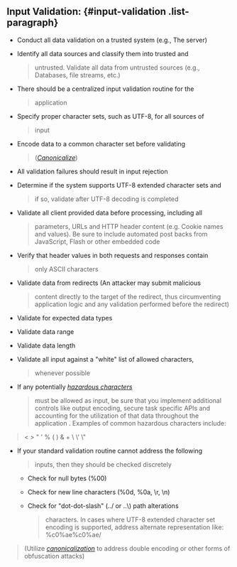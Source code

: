 ## Input Validation: {#input-validation .list-paragraph}

-   Conduct all data validation on a trusted system (e.g., The server)

-   Identify all data sources and classify them into trusted and
    > untrusted. Validate all data from untrusted sources (e.g.,
    > Databases, file streams, etc.)

-   There should be a centralized input validation routine for the
    > application

-   Specify proper character sets, such as UTF-8, for all sources of
    > input

-   Encode data to a common character set before validating
    > ([*Canonicalize*](#Canonicalize))

-   All validation failures should result in input rejection

-   Determine if the system supports UTF-8 extended character sets and
    > if so, validate after UTF-8 decoding is completed

-   Validate all client provided data before processing, including all
    > parameters, URLs and HTTP header content (e.g. Cookie names and
    > values). Be sure to include automated post backs from JavaScript,
    > Flash or other embedded code

-   Verify that header values in both requests and responses contain
    > only ASCII characters

-   Validate data from redirects (An attacker may submit malicious
    > content directly to the target of the redirect, thus circumventing
    > application logic and any validation performed before the
    > redirect)

-   Validate for expected data types

-   Validate data range

-   Validate data length

-   Validate all input against a \"white\" list of allowed characters,
    > whenever possible

-   If any potentially [*hazardous characters*](#Hazardous_Character)
    > must be allowed as input, be sure that you implement additional
    > controls like output encoding, secure task specific APIs and
    > accounting for the utilization of that data throughout the
    > application . Examples of common hazardous characters include:

> \< \> \" \' % ( ) & + \\ \\\' \\\"

-   If your standard validation routine cannot address the following
    > inputs, then they should be checked discretely

    -   Check for null bytes (%00)

    -   Check for new line characters (%0d, %0a, \\r, \\n)

    -   Check for "dot-dot-slash\" (../ or ..\\) path alterations
        > characters. In cases where UTF-8 extended character set
        > encoding is supported, address alternate representation like:
        > %c0%ae%c0%ae/

> (Utilize [*canonicalization*](#Canonicalize) to address double
> encoding or other forms of obfuscation attacks)
